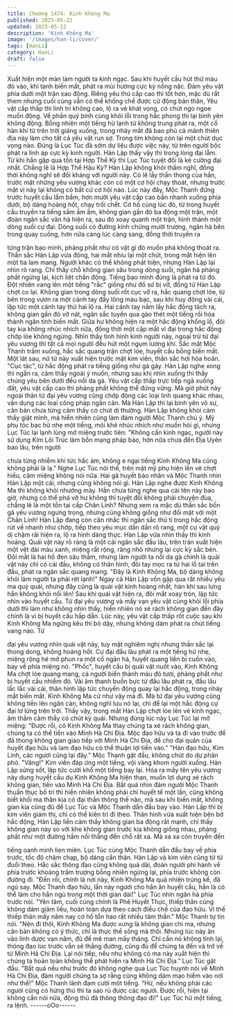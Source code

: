 ```yaml
---
title: Chương 1474: Kinh Không Ma
published: 2025-05-22
updated: 2025-05-22
description: 'Kinh Không Ma'
image: '/images/han-li/cover/'
tags: [HanLi]
category: HanLi
draft: false
---
```


Xuất hiện một màn làm người ta kinh ngạc.
Sau khi huyết cầu hút thứ màu đỏ vào, khí tanh biến mất, phát ra
mùi hương cực kỳ nồng nặc. Đám yêu vật phía dưới một trận xao
động. Riêng yêu thú cấp cao thì tốt hơn, mặc dù rất them nhưng
cuối cùng vẫn có thể khống chế được cử động bản thân,
Yêu vật cấp thấp thì linh trí không cao, lộ ra vẻ khát vọng, có chút
ngo ngoe muốn động. Về phần quỷ binh cùng khôi lỗi trong hắc
phong thì lại bình yên không động. Bỗng nhiên một tiếng hừ lạnh
từ không trung phát ra, một cổ hàn khí từ trên trời giáng xuống,
trong nháy mắt đã bao phủ cả mảnh thiên địa này làm cho tất cả
yêu vật run sợ. Trong tim không còn lại một chút dục vọng nào.
Đúng là Lục Túc đã sớm dự liệu được việc này, từ trên người bộc
phát ra linh áp cực kỳ kinh người. Hàn Lập thấy vậy thì trong lòng
đại lẫm. Từ khi hắn gặp qua tồn tại Hợp Thể Kỳ thì Lục Túc tuyệt
đối là kẻ cường đại nhất. Chẳng lẽ là Hợp Thể Hậu Kỳ? Hàn Lập
không khỏi thầm nghĩ, đồng thời không nghĩ sẽ đối kháng với
người này.
Có lẽ lấy thần thong của hắn, trước mặt những yêu vương khác
còn có một cơ hội chạy thoát, nhưng trước mặt vị này lại không
có bất cứ cơ hội nào. Lúc này đây, Mộc Thanh đứng trước huyết
cầu lẩm bẩm, hơn mười yêu vật cấp cao bắn nhanh xuống phía
dưới, bộ dáng hoảng hốt, chạy trối chết.
Cơ hồ cùng lúc đó, từ trong huyết cầu truyền ra tiếng sấm ầm ầm,
không gian gần đó ba động một trận, một đoàn ngân sắc vân hà
hiện ra, sau đó xoay quanh một trận, hình thành một dòng suối cự
đại.
Dòng suối có đường kính chừng mười trượng, ngân hà bên trong
quay cuồng, hơn nữa càng lúc càng sang, đồng thời truyền ra

từng trận bạo minh, phảng phất như có vật gì đó muốn phá không
thoát ra. Thần sắc Hàn Lập vừa động, hai mắt nhíu lại một chút,
trong mắt hiện lên một tia lam mang. Người khác có thể không
phát hiện, nhưng Hàn Lập lại nhìn rõ rang.
Chỉ thấy chỗ không gian sâu trong dòng suối, ngân hà phảng phất
ngừng lại, kịch liệt chấn động. Tiếng bạo minh đúng là phát ra từ
đó. Đột nhiên vang lên một tiếng "rắc" giống như đồ sứ bị vỡ,
đồng tử Hàn Lập chợt co lại.
Không gian trong dòng suối rốt cục vỡ ra, hắc quang chợt lóe, từ
bên trong vươn ra một cánh tay đầy lông màu bạc, sau khi huy
động vài cái, lập tức một cánh tay thứ hai lộ ra. Hai cánh tay nắm
lấy hắc động tách ra, không gian gần đó vỡ nát, ngân sắc tuyền
qua gào thét một tiếng rồi hóa thành ngân tinh biến mất.
Giữa hư không hiện ra một hắc động khổng lồ, đôi tay kia không
nhúc nhích nữa, đồng thời một cặp mắt vĩ đại trong hắc động
chớp lóe không ngừng. Nhìn thấy tình hình kinh người này, ngoại
trừ tứ đại yêu vương thì tất cả mọi người đều hút một ngụm
lương khí. Sắc mặt Mộc Thanh trầm xuống, hắc sắc quang trận
chợt lóe, huyết cầu bỗng biến mất.
Một lát sau, nữ tử này xuất hiện trước mặt kim viên, thần sắc hơi
hòa hoãn. "Cục tác", từ hắc động phát ra tiếng giống như gà gáy.
Hàn Lập nghe xong thì ngẩn ra, cảm thấy ngoài ý muốn, nhưng
sau khi nhìn xuống thì thấy chúng yêu bên dưới đều nổi da gà.
Yêu vật cấp thấp trực tiếp ngã xuống đất, yêu vật cấp cao thì
phảng phất không thể đứng vững. Mà giờ phút này ngoài thân tứ
đại yêu vương cũng chớp động các loại linh quang khác nhau,
vận dụng các loại công pháp ngăn cản. Mà Hàn Lập thì lại bình
yên vô sự, căn bản chưa từng cảm thấy có chút dị thường. Hàn
Lập không khỏi cảm thấy giật mình, mà hiển nhiên cũng làm đám
người Mộc Thanh chú ý. Mỹ phụ tóc bạc hừ nhẹ một tiếng, môi
khẽ nhúc nhích như muốn hỏi gì, nhưng Lục Túc lại lạnh lùng mở
miệng trước tiên:
"Không cần kinh ngạc, người này sử dụng Kim Lôi Trúc làm bổn
mạng pháp bảo, hơn nữa chưa đến Địa Uyên bao lâu, trên người

chưa từng nhiễm khí tức hắc ám, không e ngại tiếng Kinh Không
Ma cũng không phải là lạ." Nghe Lục Túc nói thế, trên mặt mỹ phụ
hiện lên vẻ chợt hiểu, câm miệng không nói nữa. Hai gã huyết
bào nhân và Mộc Thanh nhìn Hàn Lập một cái, nhưng cũng
không nói gì. Hàn Lập nghe được Kinh Không Ma thì không khỏi
nhướng mày.
Hắn chưa từng nghe qua cái tên này bao giờ, nhưng có thể phá
vỡ hư không thì tuyệt đối không phải chuyện đùa, chẳng lẽ là một
tồn tại cấp Chân Linh? Nhưng xem ra mặc dù thần sắc bốn gã
yêu vương ngưng trọng, nhưng cũng không giống như đối mặt
với một Chân Linh!
Hàn Lập đang còn cân nhắc thì ngân sắc thủ tí trong hắc động rút
về nhanh như chớp, tiếp theo yêu mục dần dần rõ rang, một cự
vật quỷ dị chậm rãi hiện ra, lộ ra hình dáng thực.
Hàn Lập vừa nhìn thấy thì kinh hoảng.
Quái vật này rõ ràng là một cái ngân sắc đầu lâu, trên trán xuất
hiện một vệt dài màu xanh, miệng rất rộng, răng nhỏ nhưng lại
cực kỳ sắc bén.
Đôi mắt là hai hố đen sâu thẳm, nhưng làm người ta nổi da gà
chính là quái vật này chỉ có cái đầu, không có thân hình, đôi tay
mọc ra từ hai lỗ tai trên đầu, phát ra ngân sắc quang mang. "Đây
là Kinh Không Ma, bộ dáng không khỏi làm người ta phải rét
lạnh!"
Ngay cả Hàn Lập vốn gặp qua rất nhiều yêu ma quỷ quái, nhưng
đây cũng là quái vật kinh hoàng nhất, hàn khí sau lưng hắn không
khỏi nổi lên!
Sau khi quái vật hiện ra, đôi mắt xoay tròn, lập tức nhìn vào huyết
cầu. Tứ đại yêu vương và mấy vạn yêu vật cùng khôi lỗi phía
dưới thì làm như không nhìn thấy, hiển nhiên nó xé rách không
gian đến đây chính là vì bị huyết cầu hấp dẫn.
Lúc này, yêu vật cấp thấp rốt cuộc sau khi Kinh Không Ma ngừng
kêu thì bò dậy, nhưng không dám phát ra chút tiếng vang nào. Tứ

đại yêu vương nhìn quái vật này, tuy mặt nghiêm nghị nhưng thần
sắc lại thong dong, không hoảng hốt.
Cự đại đầu lâu phát ra một tiếng hừ nhẹ, miệng rộng hé mở phun
ra một cổ ngân hà, huyết quang liền bị cuốn vào, bay về phía
miệng nó. "Phốc", huyết cầu bị quái vật nuốt vào, Kinh Không Ma
chợt lóe quang mang, cả người biến thành màu đỏ tươi, phảng
phất như bị huyết cầu nhiễm đỏ.
Vài âm thanh buồn bực từ đầu lâu phát ra, đầu lâu lắc lắc vài cái,
thân hình lập tức chuyển động quay lại hắc động, trong nháy mắt
biến mất. Kinh Không Ma cứ như vậy mà đi.
Mà tứ đại yêu vương cũng không tiến lên ngăn cản, không nghĩ
lưu nó lại, chỉ để lại một hắc động cự đại lơ lửng trên trời. Thấy
vậy, trong mắt Hàn Lập chợt lóe lên vẻ kinh ngạc, âm thầm cảm
thấy có chút kỳ quái. Nhưng đúng lúc này Lục Túc lại mở miệng:
"Được rồi, có Kinh Không Ma thay chúng ta xé rách không gian,
chúng ta có thể tiến vào Minh Hà Chi Địa. Mộc đạo hữu và ta đi
vào trước để đả thong không gian giao tiếp với Minh Hà Chi Địa,
để cho đại quân của huyết đạo hữu và lam đạo hữu có thể thuận
lợi tiến vào." "Hàn đạo hữu, Kim Linh, các ngươi cũng lại đây."
Mộc Thanh gật đầu, không chút do dự phân phó. "Vâng!" Kim
viên đáp ứng một tiếng, vội vàng khom người xuống. Hàn Lập
sửng sốt, lập tức cười khổ một tiếng bay lại.
Hóa ra mấy tên yêu vương này dung huyết cầu dụ Kinh Không
Ma hiện than, muốn lợi dụng xé rách không gian, tiến vào Minh
Hà Chi Địa.
Bất quá nhìn đám người Mộc Thanh thuần thục bố trí thì hiển
nhiên không phải chỉ huyết tế một lần, cũng không biết khối ma
thân kia có đại thần thông thế nào, mà sau khi biến mất, không
gian kia cũng đủ để Lục Túc và Mộc Thanh dẫn đầu bay vào. Hàn
Lập thì bị kim viên giám thị, chỉ có thể kiên trì đi theo.
Thân hình vừa xuất hiện bên bờ hắc động, Hàn Lập liền cảm thấy
không gian ba động rất mạnh, chỉ thấy không gian này so với khe
không gian trước kia không giống nhau, phảng phất như một
đường hầm nối thẳng đến chỗ rất xa. Mà xa xa còn truyền đến

tiếng oanh minh lien miên.
Lục Túc cùng Mộc Thanh dẫn đầu bay về phía trước, tốc độ chậm
chạp, bộ dáng cẩn thận. Hàn Lập và kim viên cũng từ từ đuổi
theo.
Hắc sắc thông đạo cũng không quá dài, đoàn người phi hành về
phía trước khoảng trăm trượng bỗng nhiên ngừng lại, phía trước
không còn đường đi.
"Đến rồi, chính là nơi này, Kinh Không Ma quả nhiên trúng kế, đã
ngủ say. Mộc Thanh đạo hữu, lần này ngươi cho hắn ăn huyết
cầu, hẳn là có thể làm cho hắn ngủ trong một thời gian dài!" Lục
Túc nhìn ngân hà phía trước nói.
"Yên tâm, cuối cùng chính là Phê Huyết Thực, thiếp thân cũng
không dám giảm liều, hoàn toàn dựa theo cách điều chế của đạo
hữu. Vì thế thiếp thân mấy năm nay cơ hồ tổn hao rất nhiều tâm
thần." Mộc Thanh tự tin nói.
"Nên đi thôi, Kinh Không Ma được xưng là không gian chi ma,
nhưng căn bản không có ý thức, chỉ là thực thể sống mà thôi.
Nhưng lúc này ăn vào linh dược vạn năm, đủ để mê man mấy
tháng. Chỉ cần nó không tỉnh lại, thông đạo lúc trước vẫn sẽ thẳng
đường, cũng đủ để chúng ta đến và trở về từ Minh Hà Chi Địa. Lại
nói tiếp, nếu như không có ma này xuất hiện thì chúng ta hoàn
toàn không thể phát hiện ra Minh Hà Chi Địa." Lục Túc gật đầu.
"Bất quá nếu như trước đó không nghe qua Lục Túc huynh nói về
Minh Hà Chi Địa, đám người chúng ta sợ rằng cũng không dám
mạo hiểm vào nơi như thế!" Mộc Thanh lãnh đạm cười một tiếng.
"Hừ, nếu không phải các ngươi cũng có hứng thú thì ta sao rủ
được các ngươi. Được rồi, hiện tại không cần nói nữa, động thủ
đả thông thông đạo đi!" Lục Túc hừ một tiếng, ra lệnh.
------oOo------
